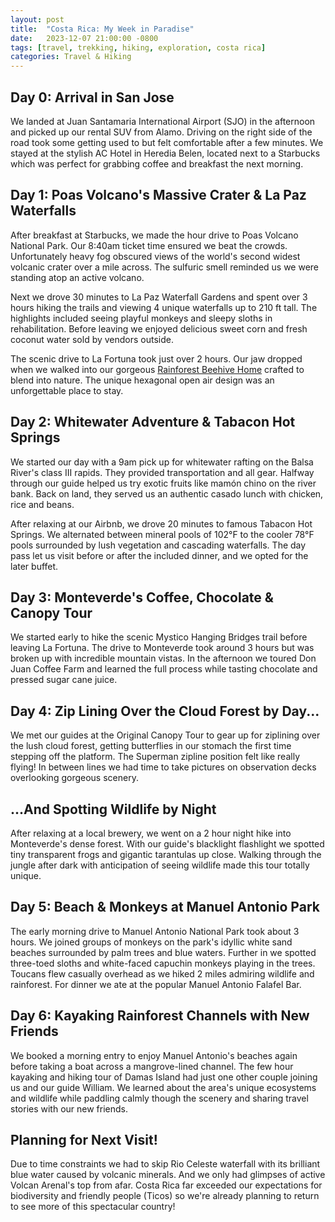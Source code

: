 ```yaml
---
layout: post
title:  "Costa Rica: My Week in Paradise"
date:   2023-12-07 21:00:00 -0800
tags: [travel, trekking, hiking, exploration, costa rica]
categories: Travel & Hiking
---
```


## Day 0: Arrival in San Jose
We landed at Juan Santamaria International Airport (SJO) in the afternoon and picked up our rental SUV from Alamo. Driving on the right side of the road took some getting used to but felt comfortable after a few minutes. We stayed at the stylish AC Hotel in Heredia Belen, located next to a Starbucks which was perfect for grabbing coffee and breakfast the next morning.

## Day 1: Poas Volcano's Massive Crater & La Paz Waterfalls
After breakfast at Starbucks, we made the hour drive to Poas Volcano National Park. Our 8:40am ticket time ensured we beat the crowds. Unfortunately heavy fog obscured views of the world's second widest volcanic crater over a mile across. The sulfuric smell reminded us we were standing atop an active volcano.  

Next we drove 30 minutes to La Paz Waterfall Gardens and spent over 3 hours hiking the trails and viewing 4 unique waterfalls up to 210 ft tall. The highlights included seeing playful monkeys and sleepy sloths in rehabilitation. Before leaving we enjoyed delicious sweet corn and fresh coconut water sold by vendors outside.  

The scenic drive to La Fortuna took just over 2 hours. Our jaw dropped when we walked into our gorgeous [Rainforest Beehive Home](https://www.airbnb.com/rooms/902365718352149376?source_impression_id=p3_1702959295_MeaMQReVnuO%2BRbun) crafted to blend into nature. The unique hexagonal open air design was an unforgettable place to stay.  

## Day 2: Whitewater Adventure & Tabacon Hot Springs  
We started our day with a 9am pick up for whitewater rafting on the Balsa River's class III rapids. They provided transportation and all gear. Halfway through our guide helped us try exotic fruits like mamón chino on the river bank. Back on land, they served us an authentic casado lunch with chicken, rice and beans.   

After relaxing at our Airbnb, we drove 20 minutes to famous Tabacon Hot Springs. We alternated between mineral pools of 102°F to the cooler 78°F pools surrounded by lush vegetation and cascading waterfalls. The day pass let us visit before or after the included dinner, and we opted for the later buffet.  

## Day 3: Monteverde's Coffee, Chocolate & Canopy Tour 
We started early to hike the scenic Mystico Hanging Bridges trail before leaving La Fortuna. The drive to Monteverde took around 3 hours but was broken up with incredible mountain vistas. In the afternoon we toured Don Juan Coffee Farm and learned the full process while tasting chocolate and pressed sugar cane juice.   

## Day 4: Zip Lining Over the Cloud Forest by Day...
We met our guides at the Original Canopy Tour to gear up for ziplining over the lush cloud forest, getting butterflies in our stomach the first time stepping off the platform. The Superman zipline position felt like really flying! In between lines we had time to take pictures on observation decks overlooking gorgeous scenery.  

## ...And Spotting Wildlife by Night
After relaxing at a local brewery, we went on a 2 hour night hike into Monteverde's dense forest. With our guide's blacklight flashlight we spotted tiny transparent frogs and gigantic tarantulas up close. Walking through the jungle after dark with anticipation of seeing wildlife made this tour totally unique.  

## Day 5: Beach & Monkeys at Manuel Antonio Park  
The early morning drive to Manuel Antonio National Park took about 3 hours. We joined groups of monkeys on the park's idyllic white sand beaches surrounded by palm trees and blue waters. Further in we spotted three-toed sloths and white-faced capuchin monkeys playing in the trees. Toucans flew casually overhead as we hiked 2 miles admiring wildlife and rainforest. For dinner we ate at the popular Manuel Antonio Falafel Bar.

## Day 6: Kayaking Rainforest Channels with New Friends
We booked a morning entry to enjoy Manuel Antonio's beaches again before taking a boat across a mangrove-lined channel. The few hour kayaking and hiking tour of Damas Island had just one other couple joining us and our guide William. We learned about the area's unique ecosystems and wildlife while paddling calmly though the scenery and sharing travel stories with our new friends.  

## Planning for Next Visit!
Due to time constraints we had to skip Rio Celeste waterfall with its brilliant blue water caused by volcanic minerals. And we only had glimpses of active Volcan Arenal's top from afar. Costa Rica far exceeded our expectations for biodiversity and friendly people (Ticos) so we're already planning to return to see more of this spectacular country!